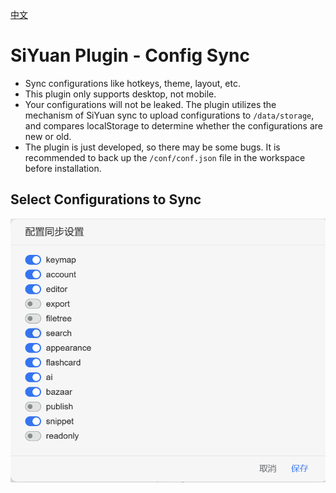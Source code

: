 [中文](https://github.com/bilenth/syplugin-config-sync/blob/main/README_zh_CN.md)

# SiYuan Plugin - Config Sync

- Sync configurations like hotkeys, theme, layout, etc.
- This plugin only supports desktop, not mobile.
- Your configurations will not be leaked. The plugin utilizes the mechanism of SiYuan sync to upload configurations to `/data/storage`, and compares localStorage to determine whether the configurations are new or old.
- The plugin is just developed, so there may be some bugs. It is recommended to back up the `/conf/conf.json` file in the workspace before installation.

## Select Configurations to Sync

![图片描述](https://github.com/bilenth/syplugin-config-sync/blob/main/preview.png?raw=true)